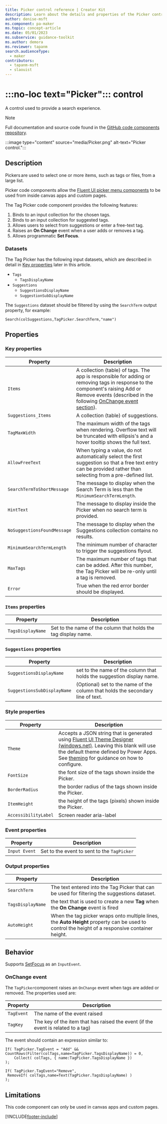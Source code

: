 ```yaml
---
title: Picker control reference | Creator Kit
description: Learn about the details and properties of the Picker control in the Creator Kit.
author: denise-msft
ms.component: pa-maker
ms.topic: concept-article
ms.date: 05/01/2023
ms.subservice: guidance-toolkit
ms.author: demora
ms.reviewer: tapanm
search.audienceType: 
  - maker
contributors:
  - tapanm-msft
  - slaouist
---
```


# :::no-loc text="Picker"::: control

A control used to provide a search experience.

> [!NOTE]
> Full documentation and source code found in the [GitHub code components repository](https://github.com/microsoft/powercat-code-components/tree/main/Picker).

:::image type="content" source="media/Picker.png" alt-text="Picker control.":::

## Description

Pickers are used to select one or more items, such as tags or files, from a large list.

Picker code components allow the [Fluent UI picker menu components](https://developer.microsoft.com/fluentui#/controls/web/Pickers) to be used from inside canvas apps and custom pages.

The Tag Picker code component provides the following features:

1. Binds to an input collection for the chosen tags.
1. Binds to an input collection for suggested tags.
1. Allows users to select from suggestions or enter a free-text tag.
1. Raises an **On Change** event when a user adds or removes a tag.
1. Allows programmatic **Set Focus**.

### Datasets

The Tag Picker has the following input datasets, which are described in detail in [Key properties](#key-properties) later in this article.

- `Tags` 
  - `TagsDisplayName` 
- `Suggestions` 
  - `SuggestionsDisplayName` 
  - `SuggestionSubDisplayName`

The `Suggestions` dataset should be filtered by using the `SearchTerm` output property, for example:

```power-fx
Search(colSuggestions,TagPicker.SearchTerm,"name")
```

## Properties

### Key properties

| Property | Description |
| -------- | ----------- |
| `Items` | A collection (table) of tags. The app is responsible for adding or removing tags in response to the component's raising Add or Remove events (described in the following [OnChange event section](#onchange-event)). |
| `Suggestions_Items` | A collection (table) of suggestions. |
| `TagMaxWidth` | The maximum width of the tags when rendering. Overflow text will be truncated with ellipsis's and a hover tooltip shows the full text. |
| `AllowFreeText` | When typing a value, do not automatically select the first suggestion so that a free text entry can be provided rather than selecting from a pre-defined list. |
| `SearchTermToShortMessage` | The message to display when the Search Term is less than the `MinimumSearchTermLength`.
| `HintText` | The message to display inside the Picker when no search term is provided. |
| `NoSuggestionsFoundMessage` | The message to display when the Suggestions collection contains no results. |
| `MinimumSearchTermLength` | The minimum number of character to trigger the suggestions flyout. |
| `MaxTags` | The maximum number of tags that can be added. After this number, the Tag Picker will be re-only until a tag is removed. |
| `Error` | True when the red error border should be displayed. |

### `Items` properties
| Property | Description |
| -------- | ----------- |
| `TagsDisplayName` | Set to the name of the column that holds the tag display name. |

### `Suggestions` properties
| Property | Description |
| -------- | ----------- |
| `SuggestionsDisplayName` | set to the name of the column that holds the suggestion display name. |
| `SuggestionsSubDisplayName` | (Optional) set to the name of the column that holds the secondary line of text. |

### Style properties
| Property | Description |
| -------- | ----------- |
| `Theme` | Accepts a JSON string that is generated using [Fluent UI Theme Designer (windows.net)](https://fabricweb.z5.web.core.windows.net/pr-deploy-site/refs/heads/master/theming-designer/). Leaving this blank will use the default theme defined by Power Apps. See [theming](theme.md) for guidance on how to configure. |
| `FontSize` | the font size of the tags shown inside the Picker. |
| `BorderRadius` | the border radius of the tags shown inside the Picker. |
| `ItemHeight` | the height of the tags (pixels) shown inside the Picker. |
| `AccessibilityLabel` | Screen reader aria-label |

### Event properties
| Property | Description |
| -------- | ----------- |
| `Input Event` | Set to the event to sent to the `TagPicker` |

### Output properties
| Property | Description |
| -------- | ----------- |
| `SearchTerm` | The text entered into the Tag Picker that can be used for filtering the suggestions dataset. |
| `TagsDisplayName` | the text that is used to create a new **Tag** when the **On Change** event is fired |
| `AutoHeight` | When the tag picker wraps onto multiple lines, the **Auto Height** property can be used to control the height of a responsive container height. |

## Behavior

Supports [SetFocus](setfocus.md) as an `InputEvent`.

### OnChange event

The `TagPicker`component raises an `OnChange` event when tags are added or removed. The properties used are:

| Property | Description |
| -------- | ----------- |
| `TagEvent` | The name of the event raised |
| `TagKey` | The key of the item that has raised the event (if the event is related to a tag) |

The event should contain an expression similar to:

```power-fx
If( TagPicker.TagEvent = "Add" && CountRows(Filter(colTags,name=TagPicker.TagsDisplayName)) = 0,
    Collect( colTags, { name:TagPicker.TagsDisplayName })
);

If( TagPicker.TagEvent="Remove",
 RemoveIf( colTags,name=Text(TagPicker.TagsDisplayName) )
);
```

## Limitations

This code component can only be used in canvas apps and custom pages.

[!INCLUDE[footer-include](../../includes/footer-banner.md)]
